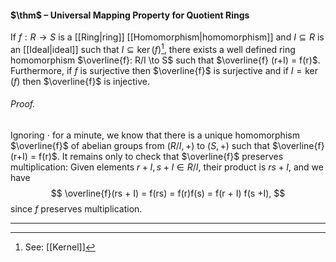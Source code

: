 #### $\thm$ – Universal Mapping Property for Quotient Rings
If $f: R \to S$ is a [[Ring|ring]] [[Homomorphism|homomorphism]] and $I \subseteq R$ is an [[Ideal|ideal]] such that $I \subseteq \ker(f)$[^1], there exists a well defined ring homomorphism $\overline{f}: R/I \to S$ such that $\overline{f} (r+I) = f(r)$. Furthermore, if $f$ is surjective then $\overline{f}$  is surjective and if $I=\ker(f)$ then $\overline{f}$ is injective.

###### *Proof.* 
Ignoring $\cdot$ for a minute, we know that there is a unique homomorphism $\overline{f}$ of abelian groups from $(R/I, +)$ to $(S, +)$ such that $\overline{f} (r+I) = f(r)$. It remains only to check that $\overline{f}$ preserves multiplication: Given elements $r + I, s + I \in R/I$, their product is $rs + I$, and we have
$$
\overline{f}(rs + I) = f(rs) = f(r)f(s) = f(r + I) f(s +I),
$$
since $f$ preserves multiplication.
***

[^1]: See: [[Kernel]]